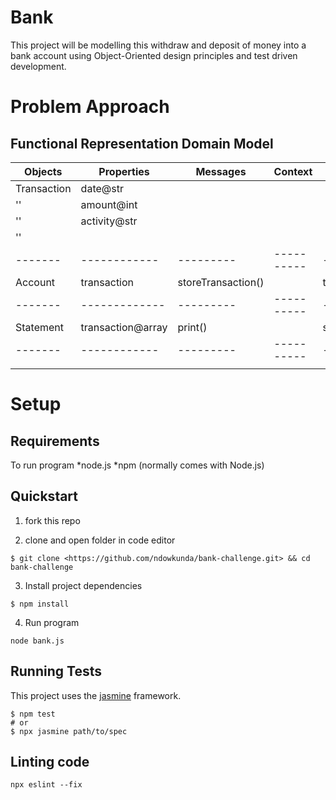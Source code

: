 # Bank
This project will be modelling this withdraw and deposit of money into a bank account using Object-Oriented design principles and test driven development.

# Problem Approach

## Functional Representation Domain Model

|Objects| Properties | Messages | Context | Output
|-------|-------------|---------|---------|---------
|Transaction| date@str |               |         | 
| ''           | amount@int |               |         | 
| ''           | activity@str |               |         | 
| ''           |             |         |         |
|-------|------------ |---------|----------|---------- 
|Account|transaction |storeTransaction()|              |transaction@array
|-------|-------------|---------|----------|------------
|Statement |transaction@array|print()            |              |statement@str
|-------|------------|---------|----------|---------- 
|               |             |                |             | 

# Setup

## Requirements
To run program
*node.js
*npm (normally comes with Node.js)

## Quickstart
 1. fork this repo 

 2. clone and open folder in code editor
 ```
 $ git clone <https://github.com/ndowkunda/bank-challenge.git> && cd bank-challenge

 ```
 3. Install project dependencies
 ```
 $ npm install
 ```
 4. Run program
```
node bank.js
```

## Running Tests
This project uses the [jasmine](https://jasmine.github.io/) framework. 
```
$ npm test
# or
$ npx jasmine path/to/spec
```

## Linting code
```
npx eslint --fix
```
